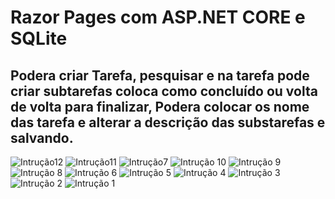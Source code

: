 <h1>Razor Pages com ASP.NET CORE e SQLite</h1>
<h2>Podera criar Tarefa, pesquisar e na tarefa pode criar subtarefas coloca como concluído ou volta de volta para finalizar, Podera colocar os nome das tarefa e alterar a descrição das substarefas e salvando. </h2>

![Intrução12](https://github.com/robsonmagno12/ASP.NET-MVC-Razor-Pages/assets/42788506/2b7292c0-5da5-4b97-b761-b993a9d497cb)
![Intrução11](https://github.com/robsonmagno12/ASP.NET-MVC-Razor-Pages/assets/42788506/e608876e-2615-40c3-bd7f-d7fdbe4341ce)
![Intrução7](https://github.com/robsonmagno12/ASP.NET-MVC-Razor-Pages/assets/42788506/3b3ffbac-3c00-49cc-bd1d-4847d812a423)
![Intrução 10](https://github.com/robsonmagno12/ASP.NET-MVC-Razor-Pages/assets/42788506/9d2f34ab-e797-4697-ba2f-fd229983d3d1)
![Intrução 9](https://github.com/robsonmagno12/ASP.NET-MVC-Razor-Pages/assets/42788506/06f21bcd-3cfa-494a-99ae-d95b5db9e672)
![Intrução 8](https://github.com/robsonmagno12/ASP.NET-MVC-Razor-Pages/assets/42788506/c8ff9af9-4bf0-463e-9947-c0b60a0795ff)
![Intrução 6](https://github.com/robsonmagno12/ASP.NET-MVC-Razor-Pages/assets/42788506/dc2e59f9-05b9-48f1-95d5-a54bd1e93e02)
![Intrução 5](https://github.com/robsonmagno12/ASP.NET-MVC-Razor-Pages/assets/42788506/38d10f1e-9a7b-43c6-bc67-9d11d1e4be67)
![Intrução 4](https://github.com/robsonmagno12/ASP.NET-MVC-Razor-Pages/assets/42788506/d5fcc1ba-6703-45ae-9539-289009c608a4)
![Intrução 3](https://github.com/robsonmagno12/ASP.NET-MVC-Razor-Pages/assets/42788506/612044f0-8283-4190-94ea-cf9a1f850121)
![Intrução 2](https://github.com/robsonmagno12/ASP.NET-MVC-Razor-Pages/assets/42788506/1501732e-4a9a-43c0-a5b1-e720a2d2a59b)
![Intrução 1](https://github.com/robsonmagno12/ASP.NET-MVC-Razor-Pages/assets/42788506/0b4205e8-56bc-4a62-9878-5cadcdb60219)
